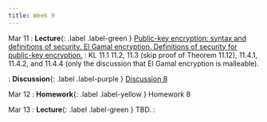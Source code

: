 ```yaml
---
title: Week 9
---
```


Mar 11
: **Lecture**{: .label .label-green } [Public-key encryption: syntax and definitions of security. El Gamal encryption. Definitions of security for public-key encryption.](/assets/lecture_slides/lec14.pdf)
    : KL 11.1 11.2, 11.3 (skip proof of Theorem 11.12), 11.4.1, 11.4.2, and 11.4.4 (only the discussion that El Gamal encryption is malleable).

: **Discussion**{: .label .label-purple } [Discussion 8](/assets/discussion/disc8.pdf)

Mar 12
: **Homework**{: .label .label-yellow } Homework 8

Mar 13
: **Lecture**{: .label .label-green } TBD.
    : 
